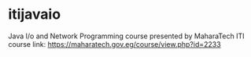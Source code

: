 # itijavaio
Java I/o and Network Programming course presented by MaharaTech ITI course link:
https://maharatech.gov.eg/course/view.php?id=2233
